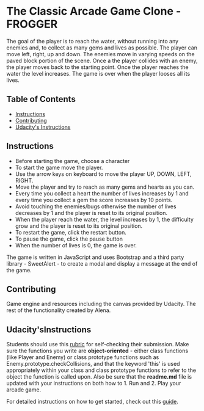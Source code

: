 The Classic Arcade Game Clone - FROGGER
===============================
The goal of the player is to reach the water, without running into any enemies and, to collect as many gems and lives as possible.  The player can move left, right, up and down. The enemies move in varying speeds on the paved block portion of the scene. Once a the player collides with an enemy, the player moves back to the starting point. Once the player reaches the water the level increases. The game is over when the player looses all its lives.

## Table of Contents

* [Instructions](#instructions)
* [Contributing](#contributing)
* [Udacity's Instructions](#udacityInstuctions)

## Instructions
* Before starting the game, choose a character
* To start the game move the player.
* Use the arrow keys on keyboard to move the player UP, DOWN, LEFT, RIGHT.
* Move the player and try to reach as many gems and hearts as you can.
* Every time you collect a heart the number of lives increases by 1 and every time you collect a gem the score increases by 10 points.
* Avoid touching the enemies/bugs otherwise the number of lives decreases by 1 and the player is reset to its original position.
* When the player reach the water, the level increases by 1, the difficulty grow and the player is reset to its original position.
* To restart the game, click the restart button.
* To pause the game, click the pause button
* When the number of lives is 0, the game is over.

The game is written in JavaScript and uses Bootstrap and a third party library - SweetAlert - to create a modal and display a message at the end of the game.

## Contributing
Game engine and resources including the canvas provided by Udacity.
The rest of the functionality created by Alena.

## Udacity'sInstructions
Students should use this [rubric](https://review.udacity.com/#!/projects/2696458597/rubric) for self-checking their submission.
Make sure the functions you write are **object-oriented** - either class functions (like Player and Enemy) or class prototype functions such as Enemy.prototype.checkCollisions, and that the keyword 'this' is used appropriately within your class and class prototype functions to refer to the object the function is called upon.
Also be sure that the **readme.md** file is updated with your instructions on both how to 1. Run and 2. Play your arcade game.

For detailed instructions on how to get started, check out this [guide](https://docs.google.com/document/d/1v01aScPjSWCCWQLIpFqvg3-vXLH2e8_SZQKC8jNO0Dc/pub?embedded=true).
